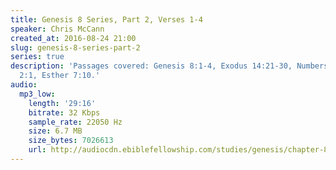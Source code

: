 ```yaml
---
title: Genesis 8 Series, Part 2, Verses 1-4
speaker: Chris McCann
created_at: 2016-08-24 21:00
slug: genesis-8-series-part-2
series: true
description: 'Passages covered: Genesis 8:1-4, Exodus 14:21-30, Numbers 17:5, Esther
  2:1, Esther 7:10.'
audio:
  mp3_low:
    length: '29:16'
    bitrate: 32 Kbps
    sample_rate: 22050 Hz
    size: 6.7 MB
    size_bytes: 7026613
    url: http://audiocdn.ebiblefellowship.com/studies/genesis/chapter-8/2016.08.24_McCann_-_Genesis_8_Series_Part_2.mp3
---
```

